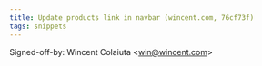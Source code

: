 ```yaml
---
title: Update products link in navbar (wincent.com, 76cf73f)
tags: snippets
---
```


Signed-off-by: Wincent Colaiuta &lt;win@wincent.com&gt;
